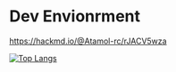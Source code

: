 # Dev Envionrment

https://hackmd.io/@Atamol-rc/rJACV5wza

[![Top Langs](https://github-readme-stats.vercel.app/api/top-langs/?username=Atamol&layout=donut-vertical)](https://github.com/Atamol/github-readme-stats)
